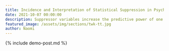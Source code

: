 ```yaml
---
title: Incidence and Interpretation of Statistical Suppression in Psychological Research  
date: 2021-10-07 00:00:00
description: Suppressor variables increase the predictive power of one or more predictors by suppressing irrelevant variance. Although theoretically and statistically useful, no research has addressed the frequency or interpretation of statistical suppression (SS) in the psychological literature. In two studies, we explored the nature and interpretation of SS. In the first study, we reviewed regression analyses to determine the frequency with which SS occurs in psychological articles published in 2017. Approximately one-third of articles showed evidence of SS, although researchers almost never acknowledged or attempted to interpret the SS. In the second study, we reviewed articles containing the keyword “suppression” to assess the interpretations provided by researchers that identified SS. Results indicate that most researchers do not attempt to classify or interpret SS. Therefore, although SS is common in psychology, scarcely any attempts are made to identify, classify, and/or interpret it.
featured_image: /assets/img/sections/twk-tt.jpg
author: Naomi
---
```


{% include demo-post.md %}
